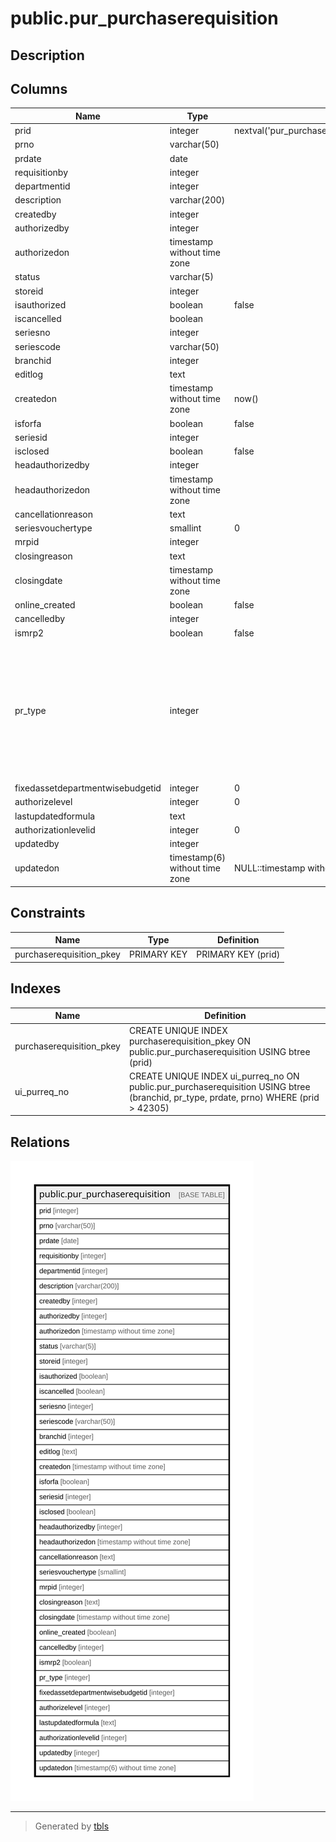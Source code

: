 # public.pur_purchaserequisition

## Description

## Columns

| Name | Type | Default | Nullable | Children | Parents | Comment |
| ---- | ---- | ------- | -------- | -------- | ------- | ------- |
| prid | integer | nextval('pur_purchaserequisition_prid_seq'::regclass) | false |  |  |  |
| prno | varchar(50) |  | true |  |  |  |
| prdate | date |  | true |  |  |  |
| requisitionby | integer |  | true |  |  |  |
| departmentid | integer |  | true |  |  |  |
| description | varchar(200) |  | true |  |  |  |
| createdby | integer |  | true |  |  |  |
| authorizedby | integer |  | true |  |  |  |
| authorizedon | timestamp without time zone |  | true |  |  |  |
| status | varchar(5) |  | true |  |  |  |
| storeid | integer |  | true |  |  |  |
| isauthorized | boolean | false | false |  |  |  |
| iscancelled | boolean |  | false |  |  |  |
| seriesno | integer |  | true |  |  |  |
| seriescode | varchar(50) |  | true |  |  |  |
| branchid | integer |  | true |  |  |  |
| editlog | text |  | true |  |  |  |
| createdon | timestamp without time zone | now() | true |  |  |  |
| isforfa | boolean | false | true |  |  |  |
| seriesid | integer |  | true |  |  |  |
| isclosed | boolean | false | true |  |  |  |
| headauthorizedby | integer |  | true |  |  |  |
| headauthorizedon | timestamp without time zone |  | true |  |  |  |
| cancellationreason | text |  | true |  |  |  |
| seriesvouchertype | smallint | 0 | true |  |  |  |
| mrpid | integer |  | true |  |  |  |
| closingreason | text |  | true |  |  |  |
| closingdate | timestamp without time zone |  | true |  |  |  |
| online_created | boolean | false | true |  |  |  |
| cancelledby | integer |  | true |  |  |  |
| ismrp2 | boolean | false | true |  |  |  |
| pr_type | integer |  | true |  |  | 1 = From MRP<br>2 = From MRP2<br>3 = From SO<br>4 = Normal<br>5 = From Store Issue<br>6 = Store Requisition |
| fixedassetdepartmentwisebudgetid | integer | 0 | false |  |  |  |
| authorizelevel | integer | 0 | true |  |  |  |
| lastupdatedformula | text |  | true |  |  |  |
| authorizationlevelid | integer | 0 | true |  |  |  |
| updatedby | integer |  | true |  |  |  |
| updatedon | timestamp(6) without time zone | NULL::timestamp without time zone | true |  |  |  |

## Constraints

| Name | Type | Definition |
| ---- | ---- | ---------- |
| purchaserequisition_pkey | PRIMARY KEY | PRIMARY KEY (prid) |

## Indexes

| Name | Definition |
| ---- | ---------- |
| purchaserequisition_pkey | CREATE UNIQUE INDEX purchaserequisition_pkey ON public.pur_purchaserequisition USING btree (prid) |
| ui_purreq_no | CREATE UNIQUE INDEX ui_purreq_no ON public.pur_purchaserequisition USING btree (branchid, pr_type, prdate, prno) WHERE (prid > 42305) |

## Relations

![er](public.pur_purchaserequisition.svg)

---

> Generated by [tbls](https://github.com/k1LoW/tbls)
